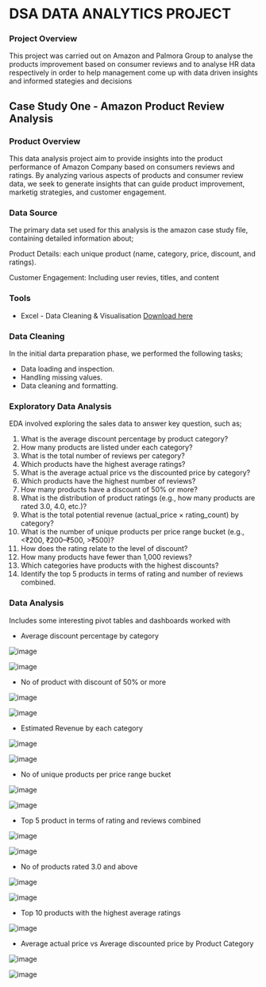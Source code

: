 # DSA DATA ANALYTICS PROJECT

### Project Overview

This project was carried out on Amazon and Palmora Group to analyse the products improvement based on consumer reviews and to analyse HR data respectively in order to help management come up with data driven insights and informed stategies and decisions

## Case Study One - Amazon Product Review Analysis

### Product Overview

This data analysis project aim to provide insights into the product performance of Amazon Company based on consumers reviews and ratings. By analyzing various aspects of products and consumer review data, we seek to generate insights that can guide product improvement, marketig strategies, and customer engagement.

### Data Source

The primary data set used for this analysis is the amazon case study file, containing detailed information about;

Product Details: each unique product (name, category, price, discount, and ratings).

Customer Engagement: Including user revies, titles, and content

### Tools

- Excel - Data Cleaning & Visualisation [Download here](https://microaoft.com)

### Data Cleaning

In the initial darta preparation phase, we performed the following tasks;

- Data loading and inspection.
- Handling missing values.
- Data cleaning and formatting.

### Exploratory Data Analysis

EDA involved exploring the sales data to answer key question, such as;

1. What is the average discount percentage by product category? 
2. How many products are listed under each category? 
3. What is the total number of reviews per category?  
4. Which products have the highest average ratings? 
5. What is the average actual price vs the discounted price by category? 
6. Which products have the highest number of reviews? 
7. How many products have a discount of 50% or more? 
8. What is the distribution of product ratings (e.g., how many products are rated 3.0, 
4.0, etc.)? 
9. What is the total potential revenue (actual_price × rating_count) by category? 
10. What is the number of unique products per price range bucket (e.g., <₹200, 
₹200–₹500, >₹500)? 
11. How does the rating relate to the level of discount? 
12. How many products have fewer than 1,000 reviews? 
13. Which categories have products with the highest discounts? 
14. Identify the top 5 products in terms of rating and number of reviews combined.

### Data Analysis

Includes some interesting pivot tables and dashboards worked with

- Average discount percentage by category

![image](https://github.com/user-attachments/assets/375abfb2-ed3b-4320-8f0a-66937084c2ee)

![image](https://github.com/user-attachments/assets/ff0fb4f3-1429-463b-9a80-c3b1c9ef3c16)


- No of  product with discount of 50% or more	
		
![image](https://github.com/user-attachments/assets/83f04894-4572-4a6b-8613-c754e46a55fd)

![image](https://github.com/user-attachments/assets/1d8297f5-bfa7-46d7-8cd9-4a2eb430804a)


- Estimated Revenue by each category	

![image](https://github.com/user-attachments/assets/eb35473a-db85-493f-8016-f3bcda1502ea)

![image](https://github.com/user-attachments/assets/20fcfe94-c874-4756-8f29-7c2fae97b9bc)


- No of unique products per price range bucket 	

![image](https://github.com/user-attachments/assets/ee03c019-7f70-4c34-b1d1-4829d2cf4d95)

![image](https://github.com/user-attachments/assets/8507b1f8-99b0-4aa9-aeb8-8faf43e585d8)


- Top 5 product in terms of rating and reviews combined	

![image](https://github.com/user-attachments/assets/ba93e1cd-c0d9-4c5c-8e27-62cce3513094)

![image](https://github.com/user-attachments/assets/9c774c8b-d3db-49dc-b9ef-a9261e99fd9f)


- No of products rated 3.0 and above	
	
![image](https://github.com/user-attachments/assets/56f22e9e-5b2a-4355-9d7a-043d1aeb47c7)

![image](https://github.com/user-attachments/assets/732f3b78-755f-47e4-83c0-7f8d0d4d59e6)


- Top 10 products with the highest average ratings	

![image](https://github.com/user-attachments/assets/db5cafcf-4a4a-459e-9c3c-5cbe348db5e1)


- Average actual price vs Average discounted price by Product Category		

![image](https://github.com/user-attachments/assets/e1d8883e-044b-4766-812d-8657fa5ffa1c)

![image](https://github.com/user-attachments/assets/2de4d5e0-f551-469a-b430-9be52f40d0a6)

